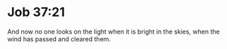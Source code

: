 # Job 37:21

And now no one looks on the light when it is bright in the skies, when the wind has passed and cleared them.
